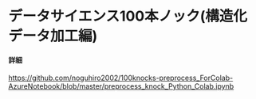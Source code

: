 # データサイエンス100本ノック(構造化データ加工編)
#### 詳細
https://github.com/noguhiro2002/100knocks-preprocess_ForColab-AzureNotebook/blob/master/preprocess_knock_Python_Colab.ipynb

